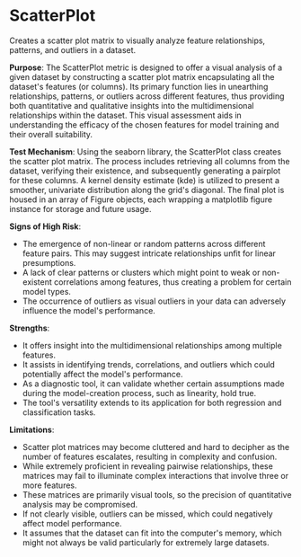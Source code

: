 # ScatterPlot

Creates a scatter plot matrix to visually analyze feature relationships, patterns, and outliers in a dataset.

**Purpose**: The ScatterPlot metric is designed to offer a visual analysis of a given dataset by constructing a
scatter plot matrix encapsulating all the dataset's features (or columns). Its primary function lies in unearthing
relationships, patterns, or outliers across different features, thus providing both quantitative and qualitative
insights into the multidimensional relationships within the dataset. This visual assessment aids in understanding
the efficacy of the chosen features for model training and their overall suitability.

**Test Mechanism**: Using the seaborn library, the ScatterPlot class creates the scatter plot matrix. The process
includes retrieving all columns from the dataset, verifying their existence, and subsequently generating a pairplot
for these columns. A kernel density estimate (kde) is utilized to present a smoother, univariate distribution along
the grid's diagonal. The final plot is housed in an array of Figure objects, each wrapping a matplotlib figure
instance for storage and future usage.

**Signs of High Risk**:
- The emergence of non-linear or random patterns across different feature pairs. This may suggest intricate
relationships unfit for linear presumptions.
- A lack of clear patterns or clusters which might point to weak or non-existent correlations among features, thus
creating a problem for certain model types.
- The occurrence of outliers as visual outliers in your data can adversely influence the model's performance.

**Strengths**:
- It offers insight into the multidimensional relationships among multiple features.
- It assists in identifying trends, correlations, and outliers which could potentially affect the model's
performance.
- As a diagnostic tool, it can validate whether certain assumptions made during the model-creation process, such as
linearity, hold true.
- The tool's versatility extends to its application for both regression and classification tasks.

**Limitations**:
- Scatter plot matrices may become cluttered and hard to decipher as the number of features escalates, resulting in
complexity and confusion.
- While extremely proficient in revealing pairwise relationships, these matrices may fail to illuminate complex
interactions that involve three or more features.
- These matrices are primarily visual tools, so the precision of quantitative analysis may be compromised.
- If not clearly visible, outliers can be missed, which could negatively affect model performance.
- It assumes that the dataset can fit into the computer's memory, which might not always be valid particularly for
extremely large datasets.